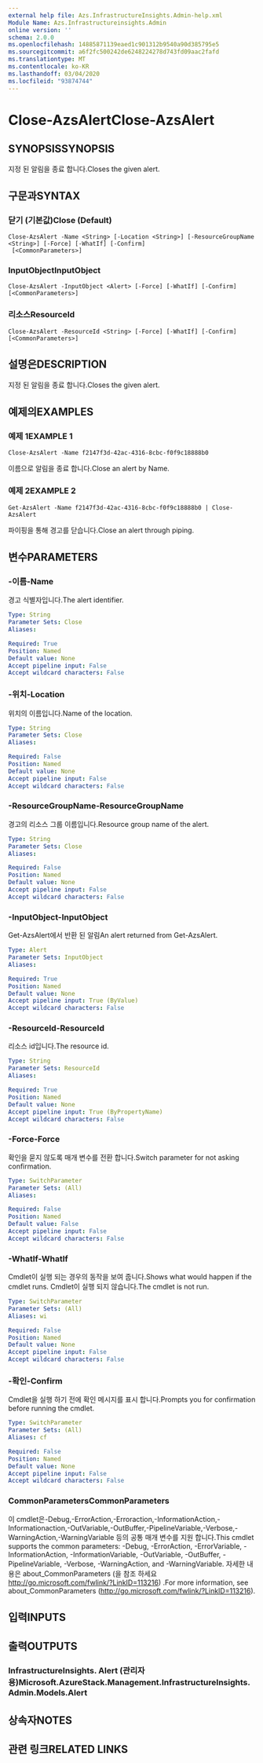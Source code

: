 ```yaml
---
external help file: Azs.InfrastructureInsights.Admin-help.xml
Module Name: Azs.Infrastructureinsights.Admin
online version: ''
schema: 2.0.0
ms.openlocfilehash: 14885871139eaed1c901312b9540a90d385795e5
ms.sourcegitcommit: a6f2fc500242de6248224278d743fd09aac2fafd
ms.translationtype: MT
ms.contentlocale: ko-KR
ms.lasthandoff: 03/04/2020
ms.locfileid: "93874744"
---
```

# <span data-ttu-id="eacf8-101">Close-AzsAlert</span><span class="sxs-lookup"><span data-stu-id="eacf8-101">Close-AzsAlert</span></span>

## <span data-ttu-id="eacf8-102">SYNOPSIS</span><span class="sxs-lookup"><span data-stu-id="eacf8-102">SYNOPSIS</span></span>
<span data-ttu-id="eacf8-103">지정 된 알림을 종료 합니다.</span><span class="sxs-lookup"><span data-stu-id="eacf8-103">Closes the given alert.</span></span>

## <span data-ttu-id="eacf8-104">구문과</span><span class="sxs-lookup"><span data-stu-id="eacf8-104">SYNTAX</span></span>

### <span data-ttu-id="eacf8-105">닫기 (기본값)</span><span class="sxs-lookup"><span data-stu-id="eacf8-105">Close (Default)</span></span>
```
Close-AzsAlert -Name <String> [-Location <String>] [-ResourceGroupName <String>] [-Force] [-WhatIf] [-Confirm]
 [<CommonParameters>]
```

### <span data-ttu-id="eacf8-106">InputObject</span><span class="sxs-lookup"><span data-stu-id="eacf8-106">InputObject</span></span>
```
Close-AzsAlert -InputObject <Alert> [-Force] [-WhatIf] [-Confirm] [<CommonParameters>]
```

### <span data-ttu-id="eacf8-107">리소스</span><span class="sxs-lookup"><span data-stu-id="eacf8-107">ResourceId</span></span>
```
Close-AzsAlert -ResourceId <String> [-Force] [-WhatIf] [-Confirm] [<CommonParameters>]
```

## <span data-ttu-id="eacf8-108">설명은</span><span class="sxs-lookup"><span data-stu-id="eacf8-108">DESCRIPTION</span></span>
<span data-ttu-id="eacf8-109">지정 된 알림을 종료 합니다.</span><span class="sxs-lookup"><span data-stu-id="eacf8-109">Closes the given alert.</span></span>

## <span data-ttu-id="eacf8-110">예제의</span><span class="sxs-lookup"><span data-stu-id="eacf8-110">EXAMPLES</span></span>

### <span data-ttu-id="eacf8-111">예제 1</span><span class="sxs-lookup"><span data-stu-id="eacf8-111">EXAMPLE 1</span></span>
```
Close-AzsAlert -Name f2147f3d-42ac-4316-8cbc-f0f9c18888b0
```

<span data-ttu-id="eacf8-112">이름으로 알림을 종료 합니다.</span><span class="sxs-lookup"><span data-stu-id="eacf8-112">Close an alert by Name.</span></span>

### <span data-ttu-id="eacf8-113">예제 2</span><span class="sxs-lookup"><span data-stu-id="eacf8-113">EXAMPLE 2</span></span>
```
Get-AzsAlert -Name f2147f3d-42ac-4316-8cbc-f0f9c18888b0 | Close-AzsAlert
```

<span data-ttu-id="eacf8-114">파이핑을 통해 경고를 닫습니다.</span><span class="sxs-lookup"><span data-stu-id="eacf8-114">Close an alert through piping.</span></span>

## <span data-ttu-id="eacf8-115">변수</span><span class="sxs-lookup"><span data-stu-id="eacf8-115">PARAMETERS</span></span>

### <span data-ttu-id="eacf8-116">-이름</span><span class="sxs-lookup"><span data-stu-id="eacf8-116">-Name</span></span>
<span data-ttu-id="eacf8-117">경고 식별자입니다.</span><span class="sxs-lookup"><span data-stu-id="eacf8-117">The alert identifier.</span></span>

```yaml
Type: String
Parameter Sets: Close
Aliases:

Required: True
Position: Named
Default value: None
Accept pipeline input: False
Accept wildcard characters: False
```

### <span data-ttu-id="eacf8-118">-위치</span><span class="sxs-lookup"><span data-stu-id="eacf8-118">-Location</span></span>
<span data-ttu-id="eacf8-119">위치의 이름입니다.</span><span class="sxs-lookup"><span data-stu-id="eacf8-119">Name of the location.</span></span>

```yaml
Type: String
Parameter Sets: Close
Aliases:

Required: False
Position: Named
Default value: None
Accept pipeline input: False
Accept wildcard characters: False
```

### <span data-ttu-id="eacf8-120">-ResourceGroupName</span><span class="sxs-lookup"><span data-stu-id="eacf8-120">-ResourceGroupName</span></span>
<span data-ttu-id="eacf8-121">경고의 리소스 그룹 이름입니다.</span><span class="sxs-lookup"><span data-stu-id="eacf8-121">Resource group name of the alert.</span></span>

```yaml
Type: String
Parameter Sets: Close
Aliases:

Required: False
Position: Named
Default value: None
Accept pipeline input: False
Accept wildcard characters: False
```

### <span data-ttu-id="eacf8-122">-InputObject</span><span class="sxs-lookup"><span data-stu-id="eacf8-122">-InputObject</span></span>
<span data-ttu-id="eacf8-123">Get-AzsAlert에서 반환 된 알림</span><span class="sxs-lookup"><span data-stu-id="eacf8-123">An alert returned from Get-AzsAlert.</span></span>

```yaml
Type: Alert
Parameter Sets: InputObject
Aliases:

Required: True
Position: Named
Default value: None
Accept pipeline input: True (ByValue)
Accept wildcard characters: False
```

### <span data-ttu-id="eacf8-124">-ResourceId</span><span class="sxs-lookup"><span data-stu-id="eacf8-124">-ResourceId</span></span>
<span data-ttu-id="eacf8-125">리소스 id입니다.</span><span class="sxs-lookup"><span data-stu-id="eacf8-125">The resource id.</span></span>

```yaml
Type: String
Parameter Sets: ResourceId
Aliases:

Required: True
Position: Named
Default value: None
Accept pipeline input: True (ByPropertyName)
Accept wildcard characters: False
```

### <span data-ttu-id="eacf8-126">-Force</span><span class="sxs-lookup"><span data-stu-id="eacf8-126">-Force</span></span>
<span data-ttu-id="eacf8-127">확인을 묻지 않도록 매개 변수를 전환 합니다.</span><span class="sxs-lookup"><span data-stu-id="eacf8-127">Switch parameter for not asking confirmation.</span></span>

```yaml
Type: SwitchParameter
Parameter Sets: (All)
Aliases:

Required: False
Position: Named
Default value: False
Accept pipeline input: False
Accept wildcard characters: False
```

### <span data-ttu-id="eacf8-128">-WhatIf</span><span class="sxs-lookup"><span data-stu-id="eacf8-128">-WhatIf</span></span>
<span data-ttu-id="eacf8-129">Cmdlet이 실행 되는 경우의 동작을 보여 줍니다.</span><span class="sxs-lookup"><span data-stu-id="eacf8-129">Shows what would happen if the cmdlet runs.</span></span>
<span data-ttu-id="eacf8-130">Cmdlet이 실행 되지 않습니다.</span><span class="sxs-lookup"><span data-stu-id="eacf8-130">The cmdlet is not run.</span></span>

```yaml
Type: SwitchParameter
Parameter Sets: (All)
Aliases: wi

Required: False
Position: Named
Default value: None
Accept pipeline input: False
Accept wildcard characters: False
```

### <span data-ttu-id="eacf8-131">-확인</span><span class="sxs-lookup"><span data-stu-id="eacf8-131">-Confirm</span></span>
<span data-ttu-id="eacf8-132">Cmdlet을 실행 하기 전에 확인 메시지를 표시 합니다.</span><span class="sxs-lookup"><span data-stu-id="eacf8-132">Prompts you for confirmation before running the cmdlet.</span></span>

```yaml
Type: SwitchParameter
Parameter Sets: (All)
Aliases: cf

Required: False
Position: Named
Default value: None
Accept pipeline input: False
Accept wildcard characters: False
```

### <span data-ttu-id="eacf8-133">CommonParameters</span><span class="sxs-lookup"><span data-stu-id="eacf8-133">CommonParameters</span></span>
<span data-ttu-id="eacf8-134">이 cmdlet은-Debug,-ErrorAction,-Erroraction,-InformationAction,-Informationaction,-OutVariable,-OutBuffer,-PipelineVariable,-Verbose,-WarningAction,-WarningVariable 등의 공통 매개 변수를 지원 합니다.</span><span class="sxs-lookup"><span data-stu-id="eacf8-134">This cmdlet supports the common parameters: -Debug, -ErrorAction, -ErrorVariable, -InformationAction, -InformationVariable, -OutVariable, -OutBuffer, -PipelineVariable, -Verbose, -WarningAction, and -WarningVariable.</span></span> <span data-ttu-id="eacf8-135">자세한 내용은 about_CommonParameters (을 참조 하세요 http://go.microsoft.com/fwlink/?LinkID=113216) .</span><span class="sxs-lookup"><span data-stu-id="eacf8-135">For more information, see about_CommonParameters (http://go.microsoft.com/fwlink/?LinkID=113216).</span></span>

## <span data-ttu-id="eacf8-136">입력</span><span class="sxs-lookup"><span data-stu-id="eacf8-136">INPUTS</span></span>

## <span data-ttu-id="eacf8-137">출력</span><span class="sxs-lookup"><span data-stu-id="eacf8-137">OUTPUTS</span></span>

### <span data-ttu-id="eacf8-138">InfrastructureInsights. Alert (관리자 용)</span><span class="sxs-lookup"><span data-stu-id="eacf8-138">Microsoft.AzureStack.Management.InfrastructureInsights.Admin.Models.Alert</span></span>

## <span data-ttu-id="eacf8-139">상속자</span><span class="sxs-lookup"><span data-stu-id="eacf8-139">NOTES</span></span>

## <span data-ttu-id="eacf8-140">관련 링크</span><span class="sxs-lookup"><span data-stu-id="eacf8-140">RELATED LINKS</span></span>
